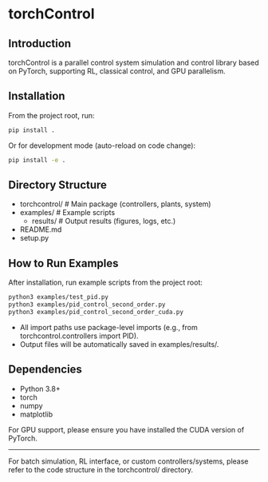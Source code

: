 # torchControl

## Introduction

torchControl is a parallel control system simulation and control library based on PyTorch, supporting RL, classical control, and GPU parallelism.

## Installation

From the project root, run:

```bash
pip install .
```

Or for development mode (auto-reload on code change):

```bash
pip install -e .
```

## Directory Structure

- torchcontrol/           # Main package (controllers, plants, system)
- examples/               # Example scripts
  - results/            # Output results (figures, logs, etc.)
- README.md
- setup.py

## How to Run Examples

After installation, run example scripts from the project root:

```bash
python3 examples/test_pid.py
python3 examples/pid_control_second_order.py
python3 examples/pid_control_second_order_cuda.py
```

- All import paths use package-level imports (e.g., from torchcontrol.controllers import PID).
- Output files will be automatically saved in examples/results/.

## Dependencies

- Python 3.8+
- torch
- numpy
- matplotlib

For GPU support, please ensure you have installed the CUDA version of PyTorch.

---
For batch simulation, RL interface, or custom controllers/systems, please refer to the code structure in the torchcontrol/ directory.
